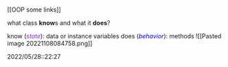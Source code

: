 # 

[[OOP some links]]

what class **know**s and what it **does**?

know (<i style="color:blueviolet;">state</i>): data or instance variables
does (<i style="color:blue;">behavior</i>): methods
![[Pasted image 20221108084758.png]]

2022/05/28::22:27
